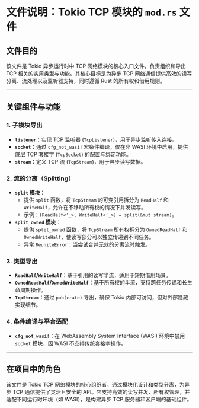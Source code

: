 # 文件说明：Tokio TCP 模块的 `mod.rs` 文件

## 文件目的
该文件是 Tokio 异步运行时中 TCP 网络模块的核心入口文件，负责组织和导出 TCP 相关的实用类型与功能。其核心目标是为异步 TCP 网络通信提供高效的读写分离、流处理以及监听器支持，同时遵循 Rust 的所有权和借用规则。

---

## 关键组件与功能

### 1. **子模块导出**
- **`listener`**：实现 TCP 监听器 (`TcpListener`)，用于异步监听传入连接。
- **`socket`**：通过 `cfg_not_wasi!` 宏条件编译，仅在非 WASI 环境中启用，提供底层 TCP 套接字 (`TcpSocket`) 的配置与绑定功能。
- **`stream`**：定义 TCP 流 (`TcpStream`)，用于异步读写数据。

### 2. **流的分离（Splitting）**
- **`split` 模块**：
  - 提供 `split` 函数，将 `TcpStream` 的可变引用拆分为 `ReadHalf` 和 `WriteHalf`，允许在不移动所有权的情况下并发读写。
  - 示例：`(ReadHalf<'_>, WriteHalf<'_>) = split(&mut stream)`。
- **`split_owned` 模块**：
  - 提供 `split_owned` 函数，将 `TcpStream` 所有权拆分为 `OwnedReadHalf` 和 `OwnedWriteHalf`，使读写部分可以独立传递到不同任务。
  - 异常 `ReuniteError`：当尝试合并无效的分离流时触发。

### 3. **类型导出**
- **`ReadHalf`/`WriteHalf`**：基于引用的读写半流，适用于短期借用场景。
- **`OwnedReadHalf`/`OwnedWriteHalf`**：基于所有权的半流，支持跨任务传递和长生命周期操作。
- **`TcpStream`**：通过 `pub(crate)` 导出，确保 Tokio 内部可访问，但对外部隐藏实现细节。

### 4. **条件编译与平台适配**
- **`cfg_not_wasi!`**：在 WebAssembly System Interface (WASI) 环境中禁用 `socket` 模块，因 WASI 不支持传统套接字操作。

---

## 在项目中的角色
该文件是 Tokio TCP 网络模块的核心组织者，通过模块化设计和类型分离，为异步 TCP 通信提供了灵活且安全的 API。它支持高效的读写并发、所有权管理，并适配不同运行时环境（如 WASI），是构建异步 TCP 服务器和客户端的基础组件。
